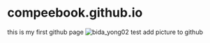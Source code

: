# compeebook.github.io
this is my first github page 
  ![bida_yong02](https://github.com/compeebook/compeebook.github.io/assets/139312717/bb1a1b2d-8a4a-4478-afcb-07259c6b555c)
test add picture to github 
